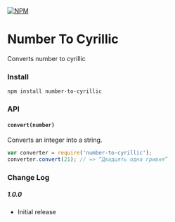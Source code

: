 [![NPM](https://nodei.co/npm/number-to-cyrillic.png)](https://www.npmjs.com/package/number-to-cyrillic)

# Number To Cyrillic
Converts number to cyrillic

### Install
`npm install number-to-cyrillic`


### API

#### `convert(number)`
Converts an integer into a string.
```js
var converter = require('number-to-cyrillic');
converter.convert(21); // => “Двадцять одна гривня”
```

### Change Log

##### 1.0.0
- Initial release
